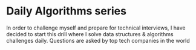 # Daily Algorithms series
In order to challenge myself and prepare for technical interviews, I have decided to start this drill where I solve data structures & algorithms challenges daily. Questions are asked by top tech companies in the world
